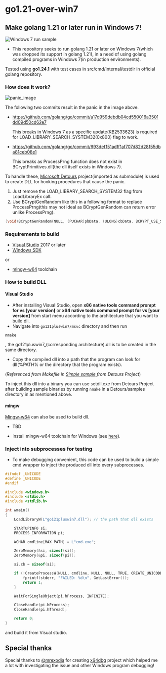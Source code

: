 # go1.21-over-win7

## Make golang 1.21 or later run in Windows 7!
![Windows 7 run sample](https://github.com/user-attachments/assets/978e0300-dbdc-49af-99f9-d9a1d420d437)

- This repository seeks to run golang 1.21 or later on Windows 7(which was dropped its support in golang 1.21), in a need of using golang compiled programs in Windows 7(in production environments).

Tested using __go1.24.1__ with test cases in src/cmd/internal/testdir in official golang repository.

### How does it work?

![panic_image](https://i.imgur.com/o9MbdXf.png)

The following two commits result in the panic in the image above.

- https://github.com/golang/go/commit/a17d959debdb04cd550016a3501dd09d50cd62e7
  
  This breaks in Windows 7 as a specific update(KB2533623) is required for LOAD_LIBRARY_SEARCH_SYSTEM32(0x800) flag to work.
- https://github.com/golang/go/commit/693def151adff1af707d82d28f55dba81ceb08e1

  This breaks as ProcessPrng function does not exist in BCryptPrimitives.dll(the dll itself exists in Windows 7).

To handle these, [Microsoft Detours](https://github.com/microsoft/Detours) project(imported as submodule) is used to create DLL for hooking procedures that cause the panic.

1. Just remove the LOAD_LIBRARY_SEARCH_SYSTEM32 flag from LoadLibraryEx call.
2. Use BCryptGenRandom like this in a following format to replace ProcessPrng(this may not ideal as BCryptGenRandom can return error unlike ProcessPrng).

```cpp
(void)BCryptGenRandom(NULL, (PUCHAR)pbData, (ULONG)cbData, BCRYPT_USE_SYSTEM_PREFERRED_RNG);
```

### Requirements to build

- [Visual Studio](https://visualstudio.microsoft.com) 2017 or later
- [Windows SDK](https://developer.microsoft.com/en-us/windows/downloads/windows-sdk)

 or

- [mingw-w64](https://www.mingw-w64.org) toolchain

### How to build DLL

#### Visual Studio

- After installing Visual Studio, open __x86 native tools command prompt for vs [your version]__ or __x64 native tools command prompt for vs [your version]__  from start menu according to the architecture that you want to build dll.
- Navigate into `go121pluswin7/msvc` directory and then run

```cmd
nmake
```

, the go121pluswin7_(corresponding architecture).dll is to be created in the same directory.

- Copy the compiled dll into a path that the program can look for dll(%PATH% or the directory that the program exists).

(_Referenced from Makefile in [Simple sample](https://github.com/microsoft/Detours/wiki/SampleSimple) from Detours Project_)

To inject this dll into a binary you can use setdll.exe from Detours Project after building sample binaries by running `nmake` in a Detours/samples directory in as mentioned above.

#### mingw

[Mingw-w64](https://www.mingw-w64.org) can also be used to build dll.

- TBD

- Install mingw-w64 toolchain for Windows (see [here](https://www.mingw-w64.org/downloads)).

### Inject into subprocesses for testing

- To make debugging convenient, this code can be used to build a simple cmd wrapper to inject the produced dll into every subprocesses.

```cpp
#ifndef _UNICODE
#define _UNICODE
#endif

#include <windows.h>
#include <stdio.h>
#include <stdlib.h>

int wmain()
{
	LoadLibraryW(L"go121pluswin7.dll"); // the path that dll exists

	STARTUPINFO si;
	PROCESS_INFORMATION pi;

	WCHAR cmdline[MAX_PATH] = L"cmd.exe";

	ZeroMemory(&si, sizeof(si));
	ZeroMemory(&pi, sizeof(pi));

	si.cb = sizeof(si);

	if (!CreateProcessW(NULL, cmdline, NULL, NULL, TRUE, CREATE_UNICODE_ENVIRONMENT, NULL, NULL, &si, &pi)) {
		fprintf(stderr, "FAILED: %d\n", GetLastError());
		return 1;
	}

	WaitForSingleObject(pi.hProcess, INFINITE);

	CloseHandle(pi.hProcess);
	CloseHandle(pi.hThread);

	return 0;
}
```
and build it from Visual studio.

## Special thanks

Special thanks to [@mrexodia](https://github.com/mrexodia) for creating [x64dbg](https://github.com/x64dbg/x64dbg) project which helped me a lot with investigating the issue and other Windows program debugging!
